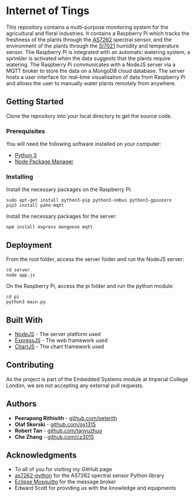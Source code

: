 # Internet of Tings

This repository contains a multi-purpose monitoring system for the agricultural and floral industries. It contains a Raspberry Pi which tracks the freshness of the plants through the [AS7262](https://www.adafruit.com/product/3779) spectral sensor, and the environment of the plants through the [SI7021](https://www.adafruit.com/product/3251) humidity and temperature sensor. The Raspberry Pi is integrated with an automatic watering system; a sprinkler is activated when the data suggests that the plants require watering. The Raspberry Pi communicates with a NodeJS server via a MQTT broker to store the data on a MongoDB cloud database. The server hosts a user interface for real-time visualisation of data from Raspberry Pi and allows the user to manually water plants remotely from anywhere.

## Getting Started

Clone the repository into your local directory to get the source code.

### Prerequisites

You will need the following software installed on your computer:
* [Python 3](https://www.python.org)
* [Node Package Manager](https://www.npmjs.com)

### Installing

Install the necessary packages on the Raspberry Pi:
```
sudo apt-get install python3-pip python3-smbus python3-gpiozero
pip3 install paho-mqtt
```

Install the necessary packages for the server:

```
npm install express mongoose mqtt
```

## Deployment

From the root folder, access the server folder and run the NodeJS server:
```
cd server
node app.js
```

On the Raspberry Pi, access the pi folder and run the python module:
```
cd pi
python3 main.py
```

## Built With

* [NodeJS](https://nodejs.org) - The server platform used
* [ExpressJS](https://expressjs.com) - The web framework used
* [ChartJS](https://www.chartjs.org) - The chart framework used

## Contributing

As the project is part of the Embedded Systems module at Imperial College London, we are not accepting any external pull requests.

## Authors

* **Peerapong Rithisith** - [github.com/peterith](https://github.com/peterith)
* **Olaf Skorski** - [github.com/os1315](https://github.com/os1315)
* **Robert Tan** - [github.com/tanyuzhuo](https://github.com/tanyuzhuo)
* **Che Zhang** - [github.com/cz3015](https://github.com/cz3015)

## Acknowledgments

* To all of you for visiting my GitHub page
* [as7262-python](https://github.com/pimoroni/as7262-python) for the AS7262 spectral sensor Python library
* [Eclipse Mosquitto](https://mosquitto.org) for the message broker
* Edward Scott for providing us with the knowledge and equipments
